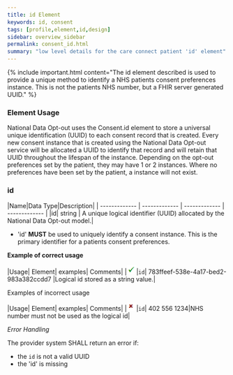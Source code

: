 ```yaml
---
title: id Element
keywords: id, consent
tags: [profile,element,id,design]
sidebar: overview_sidebar
permalink: consent_id.html
summary: "low level details for the care connect patient 'id' element"
---
```

{% include important.html content="The id element described is used to provide a unique method to identify a NHS patients consent preferences instance. This is not the patients NHS number, but a FHIR server generated UUID." %}

### Element Usage ###

National Data Opt-out uses the Consent.id element to store a universal unique identification (UUID) to each consent record that is created. Every new consent instance that is created using the National Data Opt-out service will be allocated a UUID to identify that record and will retain that UUID throughout the lifespan of the instance. Depending on the opt-out preferences set by the patient, they may have 1 or 2 instances. Where no preferences have been set by the patient, a instance will not exist.

### id ###

|Name|Data Type|Description|
| ------------- | ------------- | ------------- | ------------- |
|id| string | A unique logical identifier (UUID) allocated by the National Data Opt-out model.|

- 'id' **MUST** be used to uniquely identify a consent instance. This is the primary identifier for a patients consent preferences.

**Example of correct usage**

|Usage| Element| examples| Comments|
|![Tick](images/tick.png)|`id`| 783ffeef-538e-4a17-bed2-983a382ccdd7 |Logical id stored as a string value.|

Examples of incorrect usage

|Usage| Element| examples| Comments|
|![Cross](images/cross.png)|`id`| 402 556 1234|NHS number must not be used as the logical id| 


*Error Handling*

The provider system SHALL return an error if:

- the `id` is not a valid UUID
- the 'id' is missing










